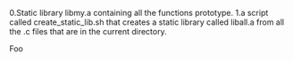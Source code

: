  0.Static library libmy.a containing all the functions prototype.
1.a script called create_static_lib.sh that creates a static library called liball.a from all the .c files that are in the current directory.

Foo